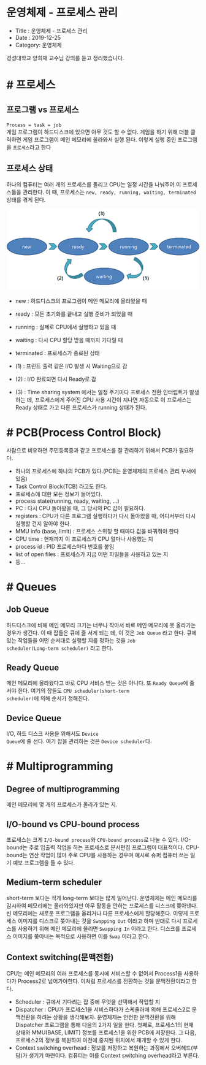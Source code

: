 # 운영체제 - 프로세스 관리

- Title : 운영체제 - 프로세스 관리
- Date : 2019-12-25
- Category: 운영체제

경성대학교 양희재 교수님 강의를 듣고 정리했습니다.

# # 프로세스

## 프로그램 vs 프로세스

<code class="codetainer">Process = task = job</code>  
게임 프로그램이 하드디스크에 있으면 아무 것도 할 수 없다. 게임을 하기 위해 더블 클릭하면 게임 프로그램이 메인 메모리에 올라와서 실행 된다. 이렇게 실행 중인 프로그램을 <code class="codetainer">프로세스</code>라고 한다

## 프로세스 상태

하나의 컴퓨터는 여러 개의 프로세스를 돌리고 CPU는 일정 시간을 나눠주어 이 프로세스들을 관리한다. 이 때, 프로세스는 <code class="codetainer">new, ready, running, waiting, terminated</code> 상태를 겪게 된다.

![프로세스 상태](https://raw.githubusercontent.com/devgaram/TIL/master/OperatingSystem/images/2019-12-25-img/process.png)<br/>

- new : 하드디스크의 프로그램이 메인 메모리에 올라왔을 때
- ready : 모든 초기화를 끝내고 실행 준비가 되었을 때
- running : 실제로 CPU에서 실행하고 있을 때
- waiting : 다시 CPU 할당 받을 때까지 기다릴 때
- terminated : 프로세스가 종료된 상태

- (1) : 프린트 출력 같은 I/O 발생 시 Waiting으로 감
- (2) : I/O 완료되면 다시 Ready로 감
- (3) : Time sharing system 에서는 일정 주기마다 프로세스 전환 인터럽트가 발생하는 데, 프로세스에게 주어진 CPU 사용 시간이 지나면 자동으로 이 프로세스는 Ready 상태로 가고 다른 프로세스가 running 상태가 된다.

# # PCB(Process Control Block)

사람으로 비유하면 주민등록증과 같고 프로세스를 잘 관리하기 위해서 PCB가 필요하다.

- 하나의 프로세스에 하나의 PCB가 있다.(PCB는 운영체제의 프로세스 관리 부서에 있음)
- <span class="clr-note">Task Control Block(TCB)</span> 라고도 한다.
- 프로세스에 대한 모든 정보가 들어있다.
- <span class="clr-note">process state(running, ready, waiting, …)</span>
- <span class="clr-note">PC</span> : 다시 CPU 돌아왔을 때, 그 당시의 PC 값이 필요하다.
- <span class="clr-note">registers</span> : CPU가 다른 프로그램 실행하다가 다시 돌아왔을 때, 어디서부터 다시 실행할 건지 알아야 한다.
- <span class="clr-note">MMU info (base, limit)</span> : 프로세스 스위칭 할 때마다 값을 바꿔줘야 한다
- <span class="clr-note">CPU time</span> : 현재까지 이 프로세스가 CPU 얼마나 사용했는 지
- <span class="clr-note">process id</span> : PID 프로세스마다 번호를 붙임
- <span class="clr-note">list of open files</span> : 프로세스가 지금 어떤 파일들을 사용하고 있는 지
- 등...

# # Queues

## Job Queue

하드디스크에 비해 메인 메모리 크기는 너무나 작아서 바로 메인 메모리에 못 올라가는 경우가 생긴다. 이 때 잡들은 큐에 줄 서게 되는 데, 이 것은 <code class="codetainer">Job Queue</code> 라고 한다. 큐에 있는 작업들을 어떤 순서대로 실행할 지를 정하는 것을 <code class="codetainer">Job scheduler(Long-term scheduler)</code> 라고 한다.

## Ready Queue

메인 메모리에 올라왔다고 바로 CPU 서비스 받는 것은 아니다. 또 <code class="codetainer">Ready Queue</code>에 줄 서야 한다. 여기의 잡들도 <code class="codetainer">CPU scheduler(short-term scheduler)</code>에 의해 순서가 정해진다.

## Device Queue

I/O, 하드 디스크 사용을 위해서도 <code class="codetainer">Device Queue</code>에 줄 선다. 여기 잡을 관리하는 것은 <code class="codetainer">Device scheduler</code>다.

# # Multiprogramming

## Degree of multiprogramming

메인 메모리에 몇 개의 프로세스가 올라가 있는 지.

## I/O-bound vs CPU-bound process

프로세스는 크게 <code class="codetainer">I/O-bound process</code>와 <code class="codetainer">CPU-bound process</code>로 나눌 수 있다. I/O-bound는 주로 입출력 작업을 하는 프로세스로 문서편집 프로그램이 대표적이다. CPU-bound는 연산 작업이 많아 주로 CPU를 사용하는 경우며 예시로 슈퍼 컴퓨터 쓰는 일기 예보 프로그램을 들 수 있다.

## Medium-term scheduler

short-term 보다는 적게 long-term 보다는 많게 일어난다. 운영체제는 메인 메모리를 감시하여 메모리에는 올라와있지만 아무 활동을 안하는 프로세스를 디스크에 쫒아낸다. 빈 메모리에는 새로운 프로그램을 올리거나 다른 프로세스에게 할당해준다. 이렇게 프로세스 이미지를 디스크로 쫒아내는 것을 <code class="codetainer">Swapping Out</code> 이라고 하며 반대로 다시 프로세스를 사용하기 위해 메인 메모리에 올리면 <code class="codetainer">Swapping In</code> 이라고 한다. 디스크를 프로세스 이미지를 쫒아내는 목적으로 사용하면 이를 <code class="codetainer">Swap</code> 이라고 한다.

## Context switching(문맥전환)

CPU는 메인 메모리의 여러 프로세스를 동시에 서비스할 수 없어서 Process1을 사용하다가 Process2로 넘어가야한다. 이처럼 프로세스를 전환하는 것을 문맥전환이라고 한다.

- <span class="clr-note">Scheduler</span> : 큐에서 기다리는 잡 중에 무엇을 선택해서 작업할 지
- <span class="clr-note">Dispatcher</span> : CPU가 프로세스1을 서비스하다가 스케줄러에 의해 프로세스2로 문맥전환을 하려는 상황을 생각해보자. 운영체제는 안전한 문맥전환을 위해 Dispatcher 프로그램을 통해 다음의 2가지 일을 한다. 첫째로, 프로세스1의 현재 상태와 MMU(BASE, LIMIT) 정보를 프로세스1을 위한 PCB에 저장한다. 그 다음, 프로세스2의 정보를 복원하여 이전에 중지된 위치에서 재개할 수 있게 한다.
- <span class="clr-note">Context switching overhead</span> : 정보를 저장하고 복원하는 과정에서 오버헤드(부담)가 생기기 마련이다. 컴퓨터는 이를 Context switching overhead라고 부른다.
